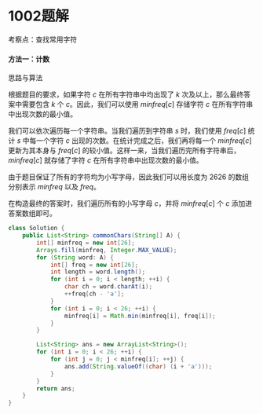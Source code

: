 # 1002题解
考察点：查找常用字符

#### 方法一：计数

思路与算法

根据题目的要求，如果字符 $c$ 在所有字符串中均出现了 $k$ 次及以上，那么最终答案中需要包含 $k$ 个 $c$。因此，我们可以使用 $minfreq[c]$ 存储字符 $c$ 在所有字符串中出现次数的最小值。

我们可以依次遍历每一个字符串。当我们遍历到字符串 $s$ 时，我们使用 $freq[c]$ 统计 $s$ 中每一个字符 $c$ 出现的次数。在统计完成之后，我们再将每一个 $minfreq[c]$ 更新为其本身与 $freq[c]$ 的较小值。这样一来，当我们遍历完所有字符串后，$minfreq[c]$ 就存储了字符 $c$ 在所有字符串中出现次数的最小值。

由于题目保证了所有的字符均为小写字母，因此我们可以用长度为 2626 的数组分别表示 $minfreq$ 以及 $freq$。

在构造最终的答案时，我们遍历所有的小写字母 $c$，并将 $minfreq[c]$ 个 $c$ 添加进答案数组即可。

```java
class Solution {
    public List<String> commonChars(String[] A) {
        int[] minfreq = new int[26];
        Arrays.fill(minfreq, Integer.MAX_VALUE);
        for (String word: A) {
            int[] freq = new int[26];
            int length = word.length();
            for (int i = 0; i < length; ++i) {
                char ch = word.charAt(i);
                ++freq[ch - 'a'];
            }
            for (int i = 0; i < 26; ++i) {
                minfreq[i] = Math.min(minfreq[i], freq[i]);
            }
        }

        List<String> ans = new ArrayList<String>();
        for (int i = 0; i < 26; ++i) {
            for (int j = 0; j < minfreq[i]; ++j) {
                ans.add(String.valueOf((char) (i + 'a')));
            }
        }
        return ans;
    }
}
```
